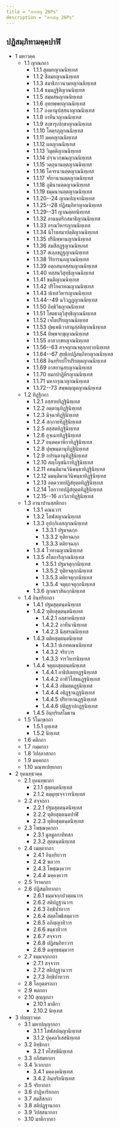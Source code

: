 ```yaml
---
title = "สารบัญ 26Ps"
description = "สารบัญ 26Ps"
---
```


## ปฏิสมฺภิทามคฺคปาฬิ

- 1 มหาวคฺค
  - 1.1 ญาณกถา
    - 1.1.1 สุตมยญาณนิทฺเทส
    - 1.1.2 สีลมยญาณนิทฺเทส
    - 1.1.3 สมาธิภาวนามยญาณนิทฺเทส
    - 1.1.4 ธมฺมฏฺฐิติญาณนิทฺเทส
    - 1.1.5 สมฺมสนญาณนิทฺเทส
    - 1.1.6 อุทยพฺพยญาณนิทฺเทส
    - 1.1.7 ภงฺคานุปสฺสนาญาณนิทฺเทส
    - 1.1.8 อาทีนวญาณนิทฺเทส
    - 1.1.9 สงฺขารุเปกฺขาญาณนิทฺเทส
    - 1.1.10 โคตฺรภุญาณนิทฺเทส
    - 1.1.11 มคฺคญาณนิทฺเทส
    - 1.1.12 ผลญาณนิทฺเทส
    - 1.1.13 วิมุตฺติญาณนิทฺเทส
    - 1.1.14 ปจฺจเวกฺขณญาณนิทฺเทส
    - 1.1.15 วตฺถุนานตฺตญาณนิทฺเทส
    - 1.1.16 โคจรนานตฺตญาณนิทฺเทส
    - 1.1.17 จริยานานตฺตญาณนิทฺเทส
    - 1.1.18 ภูมินานตฺตญาณนิทฺเทส
    - 1.1.19 ธมฺมนานตฺตญาณนิทฺเทส
    - 1.1.20--24 ญาณปญฺจกนิทฺเทส
    - 1.1.25--28 ปฏิสมฺภิทาญาณนิทฺเทส
    - 1.1.29--31 ญาณตฺตยนิทฺเทส
    - 1.1.32 อานนฺตริกสมาธิญาณนิทฺเทส
    - 1.1.33 อรณวิหารญาณนิทฺเทส
    - 1.1.34 นิโรธสมาปตฺติญาณนิทฺเทส
    - 1.1.35 ปรินิพฺพานญาณนิทฺเทส
    - 1.1.36 สมสีสฏฺฐญาณนิทฺเทส
    - 1.1.37 สเลฺลขฏฺฐญาณนิทฺเทส
    - 1.1.38 วีริยารมฺภญาณนิทฺเทส
    - 1.1.39 อตฺถสนฺทสฺสนญาณนิทฺเทส
    - 1.1.40 ทสฺสนวิสุทฺธิญาณนิทฺเทส
    - 1.1.41 ขนฺติญาณนิทฺเทส
    - 1.1.42 ปริโยคาหณญาณนิทฺเทส
    - 1.1.43 ปเทสวิหารญาณนิทฺเทส
    - 1.1.44--49 ฉวิวฏฺฏญาณนิทฺเทส
    - 1.1.50 อิทฺธิวิธญาณนิทฺเทส
    - 1.1.51 โสตธาตุวิสุทฺธิญาณนิทฺเทส
    - 1.1.52 เจโตปริยญาณนิทฺเทส
    - 1.1.53 ปุพฺเพนิวาสานุสฺสติญาณนิทฺเทส
    - 1.1.54 ทิพฺพจกฺขุญาณนิทฺเทส
    - 1.1.55 อาสวกฺขยญาณนิทฺเทส
    - 1.1.56--63 สจฺจญาณจตุกฺกทฺวยนิทฺเทส
    - 1.1.64--67 สุทฺธิกปฏิสมฺภิทาญาณนิทฺเทส
    - 1.1.68 อินฺทฺริยปโรปริยตฺตญาณนิทฺเทส
    - 1.1.69 อาสยานุสยญาณนิทฺเทส
    - 1.1.70 ยมกปาฏิหีรญาณนิทฺเทส
    - 1.1.71 มหากรุณาญาณนิทฺเทส
    - 1.1.72--73 สพฺพญฺญุตญาณนิทฺเทส
  - 1.2 ทิฏฺฐิกถา
    - 1.2.1 อสฺสาททิฏฺฐินิทฺเทส
    - 1.2.2 อตฺตานุทิฏฺฐินิทฺเทส
    - 1.2.3 มิจฺฉาทิฏฺฐินิทฺเทส
    - 1.2.4 สกฺกายทิฏฺฐินิทฺเทส
    - 1.2.5 สสฺสตทิฏฺฐินิทฺเทส
    - 1.2.6 อุจฺเฉททิฏฺฐินิทฺเทส
    - 1.2.7 อนฺตคฺคาหิกาทิฏฺฐินิทฺเทส
    - 1.2.8 ปุพฺพนฺตานุทิฏฺฐินิทฺเทส
    - 1.2.9 อปรนฺตานุทิฏฺฐินิทฺเทส
    - 1.2.10 สญฺโญชนิกาทิฏฺฐินิทฺเทส
    - 1.2.11 อหนฺติมานวินิพนฺธาทิฏฺฐินิทฺเทส
    - 1.2.12 มมนฺติมานวินิพนฺธาทิฏฺฐินิทฺเทส
    - 1.2.13 อตฺตวาทปฏิสํยุตฺตทิฏฺฐินิทฺเทส
    - 1.2.14 โลกวาทปฏิสํยุตฺตทิฏฺฐินิทฺเทส
    - 1.2.15--16 ภววิภวทิฏฺฐินิทฺเทส
  - 1.3 อานาปานสฺสติกถา
    - 1.3.1 คณนวาร
    - 1.3.2 โสฬสญาณนิทฺเทส
    - 1.3.3 อุปกฺกิเลสญาณนิทฺเทส
      - 1.3.3.1 ปฐมจฺฉกฺก
      - 1.3.3.2 ทุติยจฺฉกฺก
      - 1.3.3.3 ตติยจฺฉกฺก
    - 1.3.4 โวทานญาณนิทฺเทส
    - 1.3.5 สโตการิญาณนิทฺเทส
      - 1.3.5.1 ปฐมจตุกฺกนิทฺเทส
      - 1.3.5.2 ทุติยจตุกฺกนิทฺเทส
      - 1.3.5.3 ตติยจตุกฺกนิทฺเทส
      - 1.3.5.4 จตุตฺถจตุกฺกนิทฺเทส
    - 1.3.6 ญาณราสิฉกฺกนิทฺเทส
  - 1.4 อินฺทฺริยกถา
    - 1.4.1 ปฐมสุตฺตนฺตนิทฺเทส
    - 1.4.2 ทุติยสุตฺตนฺตนิทฺเทส
      - 1.4.2.1 อสฺสาทนิทฺเทส
      - 1.4.2.2 อาทีนวนิทฺเทส
      - 1.4.2.3 นิสฺสรณนิทฺเทส
    - 1.4.3 ตติยสุตฺตนฺตนิทฺเทส
      - 1.4.3.1 ปเภทคณนนิทฺเทส
      - 1.4.3.2 จริยวาร
      - 1.4.3.3 จารวิหารนิทฺเทส
    - 1.4.4 จตุตฺถสุตฺตนฺตนิทฺเทส
      - 1.4.4.1 อาธิปเตยฺยฏฺฐนิทฺเทส
      - 1.4.4.2 อาทิวิโสธนฏฺฐนิทฺเทส
      - 1.4.4.3 อธิมตฺตฏฺฐนิทฺเทส
      - 1.4.4.4 อธิฏฺฐานฏฺฐนิทฺเทส
      - 1.4.4.5 ปริยาทานฏฺฐนิทฺเทส
      - 1.4.4.6 ปติฏฺฐาปกฏฺฐนิทฺเทส
    - 1.4.5 อินฺทฺริยสโมธาน
  - 1.5 วิโมกฺขกถา
    - 1.5.1 อุทฺเทส
    - 1.5.2 นิทฺเทส
  - 1.6 คติกถา
  - 1.7 กมฺมกถา
  - 1.8 วิปลฺลาสกถา
  - 1.9 มคฺคกถา
  - 1.10 มณฺฑเปยฺยกถา
- 2 ยุคนทฺธวคฺค
  - 2.1 ยุคนทฺธกถา
    - 2.1.1 สุตฺตนฺตนิทฺเทส
    - 2.1.2 ธมฺมุทฺธจฺจวารนิทฺเทส
  - 2.2 สจฺจกถา
    - 2.2.1 ปฐมสุตฺตนฺตนิทฺเทส
    - 2.2.2 ทุติยสุตฺตนฺตปาฬิ
    - 2.2.3 ทุติยสุตฺตนฺตนิทฺเทส
  - 2.3 โพชฺฌงฺคกถา
    - 2.3.1 มูลมูลกาทิทสก
    - 2.3.2 สุตฺตนฺตนิทฺเทส
  - 2.4 เมตฺตากถา
    - 2.4.1 อินฺทฺริยวาร
    - 2.4.2 พลวาร
    - 2.4.3 โพชฺฌงฺควาร
    - 2.4.4 มคฺคงฺควาร
  - 2.5 วิราคกถา
  - 2.6 ปฏิสมฺภิทากถา
    - 2.6.1 ธมฺมจกฺกปวตฺตนวาร
    - 2.6.2 สติปฏฺฐานวาร
    - 2.6.3 อิทฺธิปาทวาร
    - 2.6.4 สตฺตโพธิสตฺตวาร
    - 2.6.5 อภิญฺญาทิวาร
    - 2.6.6 ขนฺธาทิวาร
    - 2.6.7 สจฺจวาร
    - 2.6.8 ปฏิสมฺภิทาวาร
    - 2.6.9 ฉพุทฺธธมฺมวาร
  - 2.7 ธมฺมจกฺกกถา
    - 2.7.1 สจฺจวาร
    - 2.7.2 สติปฏฺฐานวาร
    - 2.7.3 อิทฺธิปาทวาร
  - 2.8 โลกุตฺตรกถา
  - 2.9 พลกถา
  - 2.10 สุญฺญกถา
    - 2.10.1 มาติกา
    - 2.10.2 นิทฺเทส
- 3 ปญฺญาวคฺค
  - 3.1 มหาปญฺญากถา
    - 3.1.1 โสฬสปญฺญานิทฺเทส
    - 3.1.2 ปุคฺคลวิเสสนิทฺเทส
  - 3.2 อิทฺธิกถา
    - 3.2.1 ทไสทฺธินิทฺเทส
  - 3.3 อภิสมยกถา
  - 3.4 วิเวกกถา
    - 3.4.1 มคฺคงฺคนิทฺเทส
    - 3.4.2 อินฺทฺริยนิทฺเทส
  - 3.5 จริยากถา
  - 3.6 ปาฏิหาริยกถา
  - 3.7 สมสีสกถา
  - 3.8 สติปฏฺฐานกถา
  - 3.9 วิปสฺสนากถา
  - 3.10 มาติกากถา